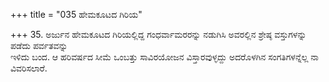 +++
title = "035 ಹೇಮಕೂಟದ ಗಿರಿಯ"

+++
35. ಅರ್ಜುನ ಹೇಮಕೂಟದ ಗಿರಿಯಲ್ಲಿದ್ದ ಗಂಧರ್ವಾಮರರನ್ನು ನಡುಗಿಸಿ ಅವರಲ್ಲಿನ ಶ್ರೇಷ್ಠ ವಸ್ತುಗಳನ್ನು ಪಡೆದು ಪರ್ವತವನ್ನು   
ಇಳಿದು ಬಂದ. ಆ ಹರಿವರ್ಷದ ಸೀಮೆ ಒಂಬತ್ತು ಸಾವಿರಯೋಜನ ವಿಸ್ತಾರವುಳ್ಳದ್ದು ಅದರೊಳಗಿನ ಸಂಗತಿಗಳನ್ನೆಲ್ಲ ನಾ ವಿವರಿಸಲಾರೆ.